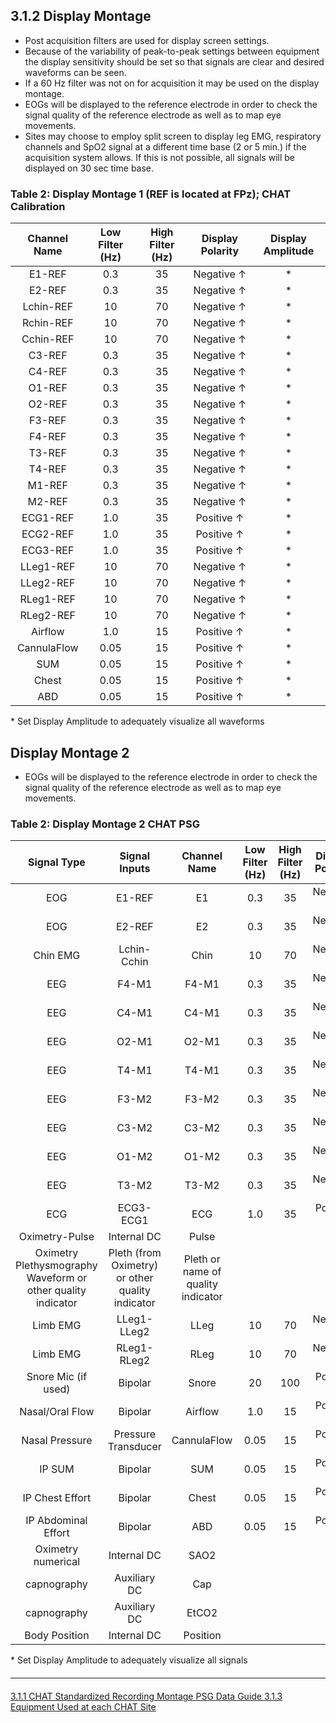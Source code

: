 ## 3.1.2 Display Montage

- Post acquisition filters are used for display screen settings.
- Because of the variability of peak-to-peak settings between equipment the display sensitivity should be set so that signals are clear and desired waveforms can be seen.
- If a 60 Hz filter was not on for acquisition it may be used on the display montage.
- EOGs will be displayed to the reference electrode in order to check the signal quality of the reference electrode as well as to map eye movements.
- Sites may choose to employ split screen to display leg EMG, respiratory channels and SpO2 signal at a different time base (2 or 5 min.) if the acquisition system allows. If this is not possible, all signals will be displayed on 30 sec time base.


### Table 2: Display Montage 1 (REF is located at FPz); CHAT Calibration

|  Channel Name  |  Low Filter (Hz)  |  High Filter (Hz)  |  Display Polarity  |  Display Amplitude  |
|:--------------:|:-----------------:|:------------------:|:------------------:|:-------------------:|
|  E1-REF        |   0.3             |  35                |  Negative ↑        |    \*               |
|  E2-REF        |   0.3             |  35                |  Negative ↑        |    \*               |
|  Lchin-REF     |  10               |  70                |  Negative ↑        |    \*               |
|  Rchin-REF     |  10               |  70                |  Negative ↑        |    \*               |
|  Cchin-REF     |  10               |  70                |  Negative ↑        |    \*               |
|  C3-REF        |   0.3             |  35                |  Negative ↑        |    \*               |
|  C4-REF        |   0.3             |  35                |  Negative ↑        |    \*               |
|  O1-REF        |   0.3             |  35                |  Negative ↑        |    \*               |
|  O2-REF        |   0.3             |  35                |  Negative ↑        |    \*               |
|  F3-REF        |   0.3             |  35                |  Negative ↑        |    \*               |
|  F4-REF        |   0.3             |  35                |  Negative ↑        |    \*               |
|  T3-REF        |   0.3             |  35                |  Negative ↑        |    \*               |
|  T4-REF        |   0.3             |  35                |  Negative ↑        |    \*               |
|  M1-REF        |   0.3             |  35                |  Negative ↑        |    \*               |
|  M2-REF        |   0.3             |  35                |  Negative ↑        |    \*               |
|  ECG1-REF      |   1.0             |  35                |  Positive ↑        |    \*               |
|  ECG2-REF      |   1.0             |  35                |  Positive ↑        |    \*               |
|  ECG3-REF      |   1.0             |  35                |  Positive ↑        |    \*               |
|  LLeg1-REF     |  10               |  70                |  Negative ↑        |    \*               |
|  LLeg2-REF     |  10               |  70                |  Negative ↑        |    \*               |
|  RLeg1-REF     |  10               |  70                |  Negative ↑        |    \*               |
|  RLeg2-REF     |  10               |  70                |  Negative ↑        |    \*               |
|  Airflow       |   1.0             |  15                |  Positive ↑        |    \*               |
|  CannulaFlow   |   0.05            |  15                |  Positive ↑        |    \*               |
|  SUM           |   0.05            |  15                |  Positive ↑        |    \*               |
|  Chest         |   0.05            |  15                |  Positive ↑        |    \*               |
|  ABD           |   0.05            |  15                |  Positive ↑        |    \*               |

\* Set Display Amplitude to adequately visualize all waveforms


## Display Montage 2

- EOGs will be displayed to the reference electrode in order to check the signal quality of the reference electrode as well as to map eye movements.

### Table 2: Display Montage 2 CHAT PSG

|  Signal Type          |  Signal Inputs  |  Channel Name  |  Low Filter (Hz)  |  High Filter (Hz)  |  Display Polarity  |  Display Amplitude  |
|:---------------------:|:---------------:|:--------------:|:-----------------:|:------------------:|:------------------:|:-------------------:|
|  EOG                  |  E1-REF         |  E1            |  0.3              |  35                |  Negative ↑        |  \*                 |
|  EOG                  |  E2-REF         |  E2            |  0.3              |  35                |  Negative ↑        |  \*                 |
|  Chin EMG             |  Lchin-Cchin    |  Chin          |  10               |  70                |  Negative ↑        |  \*                 |
|  EEG                  |  F4-M1          |  F4-M1         |  0.3              |  35                |  Negative ↑        |  \*                 |
|  EEG                  |  C4-M1          |  C4-M1         |  0.3              |  35                |  Negative ↑        |  \*                 |
|  EEG                  |  O2-M1          |  O2-M1         |  0.3              |  35                |  Negative ↑        |  \*                 |
|  EEG                  |  T4-M1          |  T4-M1         |  0.3              |  35                |  Negative ↑        |  \*                 |
|  EEG                  |  F3-M2          |  F3-M2         |  0.3              |  35                |  Negative ↑        |  \*                 |
|  EEG                  |  C3-M2          |  C3-M2         |  0.3              |  35                |  Negative ↑        |  \*                 |
|  EEG                  |  O1-M2          |  O1-M2         |  0.3              |  35                |  Negative ↑        |  \*                 |
|  EEG                  |  T3-M2          |  T3-M2         |  0.3              |  35                |  Negative ↑        |  \*                 |
|  ECG                  |  ECG3-ECG1      |  ECG           |  1.0              |  35                |  Positive ↑        |  \*                 |
|  Oximetry-Pulse       |  Internal DC    |  Pulse         |                   |                    |                    |  \*                 |
|  Oximetry Plethysmography Waveform or other quality indicator  |  Pleth (from Oximetry) or other quality indicator  |  Pleth or name of quality indicator  |  |  |  |  \*  |
|  Limb EMG             |  LLeg1-LLeg2    |  LLeg          |  10               |  70                |  Negative ↑        |  \*                 |
|  Limb EMG             |  RLeg1-RLeg2    |  RLeg          |  10               |  70                |  Negative ↑        |  \*                 |
|  Snore Mic (if used)  |  Bipolar        |  Snore         |  20               |  100               |  Positive ↑        |  \*                 |
|  Nasal/Oral Flow      |  Bipolar        |  Airflow       |  1.0              |  15                |  Positive ↑        |  \*                 |
|  Nasal Pressure       |  Pressure Transducer  |  CannulaFlow  |  0.05        |  15                |  Positive ↑        |  \*                 |
|  IP SUM               |  Bipolar        |  SUM           |  0.05             |  15                |  Positive ↑        |  \*                 |
|  IP Chest Effort      |  Bipolar        |  Chest         |  0.05             |  15                |  Positive ↑        |  \*                 |
|  IP Abdominal Effort  |  Bipolar        |  ABD           |  0.05             |  15                |  Positive ↑        |  \*                 |
|  Oximetry numerical   |  Internal DC    |  SAO2          |                   |                    |                    |  \*                 |
|  capnography          |  Auxiliary DC   |  Cap           |                   |                    |                    |  \*                 |
|  capnography          |  Auxiliary DC   |  EtCO2         |                   |                    |                    |  \*                 |
|  Body Position        |  Internal DC    |  Position      |                   |                    |                    |  \*                 |

\* Set Display Amplitude to adequately visualize all signals


<hr class="soften" style="margin-top: 20px;margin-bottom: 20px;"/>

<div class="center">
<div class="btn-group">
  <a href=":pages_path:/psg-data-guide/3-11-chat-standardized-recording-montage.md" class="btn btn-default">
    <span class="glyphicon glyphicon-chevron-left"></span>
    3.1.1 CHAT Standardized Recording Montage
  </a>

  <a href=":pages_path:/psg-data-guide/3-00-psg-data-guide-toc.md" class="btn btn-default">
    <span class="glyphicon glyphicon-chevron-up"></span>
    PSG Data Guide
  </a>

  <a href=":pages_path:/psg-data-guide/3-13-equipment-used-at-each-chat-site.md" class="btn btn-success">
    3.1.3 Equipment Used at each CHAT Site
    <span class="glyphicon glyphicon-chevron-right"></span>
  </a>
</div>
</div>
 
